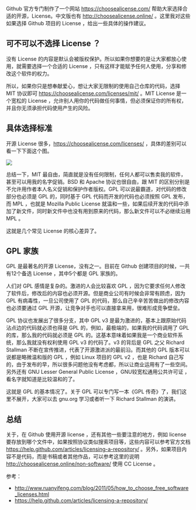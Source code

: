 Github 官方专门制作了一个网站 https://choosealicense.com/ 帮助大家选择合适的开源，License。中文版也有 http://choosealicense.online/ 。这里我对这些如果选择 Github 项目的 License ，给出一些具体的操作建议。

## 可不可以不选择 License ？

没有 License 的内容是默认会被版权保护。所以如果你想要的是让大家都放心使用，就需要选择一个合适的 License ，只有这样才能赋予任何人使用，分享和修改这个软件的权力。

所以，如果你只是想奉献爱心，想让大家无限制的使用自己仓库的代码，选择 MIT 协议即可 https://choosealicense.com/licenses/mit/ 。MIT License 是一个宽松的 License ，允许别人用你的代码做任何事情，但必须保证你的所有权，并且你无须承担代码使用产生的风险。

## 具体选择标准

开源 License 很多，https://choosealicense.com/licenses/ ，具体的差别可以看一下下面这个图。

![](https://img.haoqicat.com/2018113001.jpg)

总结一下，MIT 最自由，简直就是没有任何限制，任何人都可以售卖我的软件，甚至可以用我的名字促销。BSD 和 Apache 协议也很自由，跟 MIT 的区别分别是不允许用作者本人名义促销和保护作者版权。GPL 可以说最霸道，对代码的修改部分也必须是 GPL 的，同时基于 GPL 代码而开发的代码也必须按照 GPL 发布，而 MPL ，也就是 Mozilla Public License 就温和一些，如果后续开发的代码中添加了新文件，同时新文件中也没有用到原来的代码，那么新文件可以不必继续沿用 MPL 。

这就是几个常见 License 的核心差异了。

## GPL 家族

GPL 是最著名的开源 License，没有之一。目前在 Github 创建项目的时候，一共有12个备选 License ，其中5个都是 GPL 家族的。

人们对 GPL 感情是复杂的。激进的人会比较喜欢 GPL ，因为它要求任何人修改了软件后，修改后的内容也必须开源。但是商业公司有时候会非常有顾虑，因为 GPL 有病毒性，一旦公司使用了 GPL 的代码，那么自己辛辛苦苦做出的修改内容也必须要通过 GPL 开源，让竞争对手也可以直接拿来用，很难形成竞争壁垒。

GPL 协议也发展出了很多分支，其中 GPL v3 是最为激进的，基本上跟原始代码沾点边的代码就必须也得是 GPL 的，例如，最极端的，如果我的代码调用了 GPL 的库，那么我的代码就必须是 GPL 的。这基本意味着如果我是一个商业软件系统，那么我就没有权利使用 GPL v3 的代码了。v3 的背后是 GPL 之父 Richard Stallman 不断在宣传推进，代表了开源激进派的最前沿。而其他的 GPL 版本可以说都是略微温和版的 GPL ，例如 Linux 项目的 GPL v2 ，也是 Richard 自己写的，由于发布的早，所以很多问题他没有考虑都，所以让商业运用有了一些空间。另外还有 GNU Lesser General Public License ，GNU较宽松通用公共许可证
，看名字就知道是比较温和的了。

这就是 GPL 的基本情况了。关于 GPL 可以专门写一本《GPL 传奇》了，我们这里不展开，大家可以去 gnu.org 学习或者听一下 Richard Stallman 的演讲。

## 总结

关于，在 Github 使用开源 license ，还有其他一些要注意的地方，例如 license 要存放到哪个文件中，如果按照协议类似搜索项目等，这些内容可以参考官方文档 https://help.github.com/articles/licensing-a-repository/ 。另外，如果项目内容不是代码，而是书稿或者其他作品，可以参考这里的说明 http://choosealicense.online/non-software/ 使用 CC License 。

参考：

- http://www.ruanyifeng.com/blog/2011/05/how_to_choose_free_software_licenses.html
- https://help.github.com/articles/licensing-a-repository/
